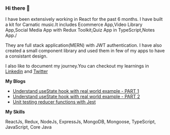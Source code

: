 ### Hi there 👋

I have been extensively working in React for the past 6 months.  I have built a kit for Carnatic music.It includes Ecommerce App,Video Library App,Social Media App with Redux Toolkit,Quiz App in TypeScript,Notes App./

They are full stack application(MERN) with JWT authentication.  I have also created a small component library and used them in few of my apps to have a consistant design.

I also like to document my journey.You can checkout my learnings in [Linkedin](https://www.linkedin.com/in/janaki2399/)
 and  [Twitter](https://twitter.com/Janaki2399)
 
 **My Blogs** 
 - [Understand useState hook with real world example - PART 1](https://janaki2399.hashnode.dev/understanding-usestate-hook-with-a-real-world-example-part-1)
 - [Understand useState hook with real world example - PART 2](https://janaki2399.hashnode.dev/understanding-usestate-hook-with-a-real-world-example-part-2)
 - [Unit testing reducer functions with Jest](https://janaki2399.hashnode.dev/unit-testing-reducer-functions-with-jest)

 **My Skills** 
 
  ReactJs, Redux, NodeJs, ExpressJs, MongoDB, Mongoose, TypeScript, JavaScript, Core Java

